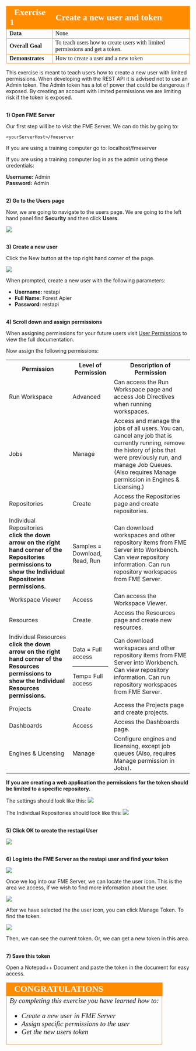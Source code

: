 <table style="border-spacing: 0px;border-collapse: collapse;font-family:serif">
<tr>
<td width=25% style="vertical-align:middle;background-color:darkorange;border: 2px solid darkorange">
<i class="fa fa-cogs fa-lg fa-pull-left fa-fw" style="color:white;padding-right: 12px;vertical-align:text-top"></i>
<span style="color:white;font-size:x-large;font-weight: bold">Exercise 1</span>
</td>
<td style="border: 2px solid darkorange;background-color:darkorange;color:white">
<span style="color:white;font-size:x-large;font-weight: bold">Create a new user and token</span>
</td>
</tr>

<tr>
<td style="border: 1px solid darkorange; font-weight: bold">Data</td>
<td style="border: 1px solid darkorange">None</td>
</tr>

<tr>
<td style="border: 1px solid darkorange; font-weight: bold">Overall Goal</td>
<td style="border: 1px solid darkorange">To teach users how to create users with limited permissions and get a token.</td>
</tr>

<tr>
<td style="border: 1px solid darkorange; font-weight: bold">Demonstrates</td>
<td style="border: 1px solid darkorange">How to create a user and a new token</td>
</tr>

</table>

This exercise is meant to teach users how to create a new user with limited permissions. When developing with the REST API it is advised not to use an Admin token. The Admin token has a lot of power that could be dangerous if exposed. By creating an account with limited permissions we are limiting risk if the token is exposed.

<br>**1) Open FME Server**

Our first step will be to visit the FME Server. We can do this by going to:

    <yourServerHost>/fmeserver
If you are using a training computer go to: localhost/fmeserver

If you  are using a training computer log in as the admin using these credentials:

<b>Username:</b> Admin
<br>
<b>Password:</b> Admin

<br>**2) Go to the Users page**

Now, we are going to navigate to the users page. We are going to the left hand panel find **Security** and then click **Users**.

![](./Images/image1.3.1.Users.png)



<br>**3) Create a new user**

Click the New button at the top right hand corner of the page.

![](./Images/image1.3.2.NewUser.png)



When prompted, create a new user with the following parameters:


- **Username:** restapi
- **Full Name:** Forest Apier
- **Password:** restapi


<br>**4) Scroll down and assign permissions**

When assigning permissions for your future users visit [User Permissions](http://docs.safe.com/fme/2018.1/html/FME_Server_Documentation/Content/WebUI/Roles.htm) to view the full documentation.

Now assign the following permissions:

<table>

<tr>
<th>Permission</th>
<th>Level of Permission</th>
<th>Description of Permission</th>
</tr>

<tr>
<td>Run Workspace</td>
<td>Advanced</td>
<td>Can access the Run Workspace page and access Job Directives when running workspaces.</td>
</tr>

<tr>
<td>Jobs</td>
<td>Manage</td>
<td>  Access and manage the jobs of all users. You can, cancel any job that is currently running, remove the history of jobs that were previously run, and manage Job Queues. (Also requires Manage permission in Engines & Licensing.)</td>
</tr>

<tr>
<td>Repositories</td>
<td>Create</td>
<td>Access the Repositories page and create repositories. </td>
</tr>

<tr>
<td>Individual Repositories <br> <b>click the down arrow on the right hand corner of the Repositories permissions to show the Individual Repositories permissions. </td>
<td>Samples = Download, Read, Run</td>
<td>Can download workspaces and other repository items from FME Server into Workbench. Can view repository information. Can run repository workspaces from FME Server. </td>
</tr>

<tr>
<td>Workspace Viewer</td>
<td>Access</td>
<td> Can access the Workspace Viewer.
</td>
</tr>

<tr>
<td>Resources</td>
<td>Create</td>
<td>Access the Resources page and create new resources.</td>
</tr>

<tr>
<td>Individual Resources <br> <b>click the down arrow on the right hand corner of the Resources permissions to show the Individual Resources permissions. </td>
<td>
Data = Full access
<hr>
Temp= Full access
</td>
<td>Can download workspaces and other repository items from FME Server into Workbench. Can view repository information. Can run repository workspaces from FME Server. </td>
</tr>

<tr>
<td>Projects</td>
<td>Create</td>
<td>Access the Projects page and create projects.</td>
</tr>

<tr>
<td>Dashboards</td>
<td>Access</td>
<td>Access the Dashboards page.</td>
</tr>

<tr>
<td>Engines & Licensing</td>
<td>Manage</td>
<td>Configure engines and licensing, except job queues (Also, requires Manage permission in Jobs).</td>
</tr>

</table>

**If you are creating a web application the permissions for the token should be limited to a specific repository.**

The settings should look like this:
![](./Images/image1.3.3.Permissions.png)




The Individual Repositories should look like this:
![](./Images/image1.3.4.Individual.png)




<br>**5) Click OK to create the restapi User**

![](./Images/image1.3.5.CreateUser.png)



<br>**6) Log into the FME Server as the restapi user and find your token**

![](./Images/image1.3.6.NewUser.png)

Once we log into our FME Server, we can locate the user icon. This is the area we access, if we wish to find more information about the user.

![](./Images/image1.3.7.ManageToken.png)

After we have selected the the user icon, you can click Manage Token. To find the token.

![](./Images/image1.3.8.ViewToken.png)

Then, we can see the current token. Or, we can get a new token in this area.

<br>**7) Save this token**

Open a Notepad++ Document and paste the token in the document for easy access.


<!--Exercise Congratulations Section-->

<table style="border-spacing: 0px">
<tr>
<td style="vertical-align:middle;background-color:darkorange;border: 2px solid darkorange">
<i class="fa fa-thumbs-o-up fa-lg fa-pull-left fa-fw" style="color:white;padding-right: 12px;vertical-align:text-top"></i>
<span style="color:white;font-size:x-large;font-weight: bold;font-family:serif">CONGRATULATIONS</span>
</td>
</tr>

<tr>
<td style="border: 1px solid darkorange">
<span style="font-family:serif; font-style:italic; font-size:larger">
By completing this exercise you have learned how to:
<br>
<ul><li>Create a new user in FME Server</li>
<li>Assign specific permissions to the user</li>
<li>Get the new users token</li>

</span>
</td>
</tr>
</table>
